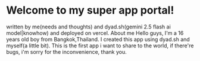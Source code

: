 # Welcome to my super app portal!
written by me(needs and thoughts) and dyad.sh(gemini 2.5 flash ai model|knowhow) and deployed on vercel.
About me
Hello guys, I'm a 16 years old boy from Bangkok,Thailand. I created this app using dyad.sh and myself(a little bit). This is the first app i want to share to the world, if there're bugs, i'm sorry for the inconvenience, thank you.
